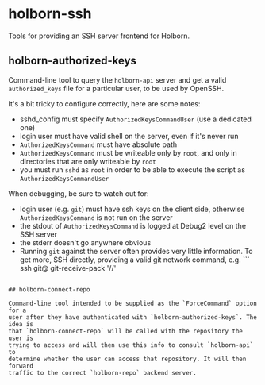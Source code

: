 # holborn-ssh

Tools for providing an SSH server frontend for Holborn.

## holborn-authorized-keys

Command-line tool to query the `holborn-api` server and get a valid
`authorized_keys` file for a particular user, to be used by OpenSSH.

It's a bit tricky to configure correctly, here are some notes:

* sshd_config must specify `AuthorizedKeysCommandUser` (use a dedicated one)
* login user must have valid shell on the server, even if it's never run
* `AuthorizedKeysCommand` must have absolute path
* `AuthorizedKeysCommand` must be writeable only by `root`, and only in
  directories that are only writeable by `root`
* you must run `sshd` as `root` in order to be able to execute the script as `AuthorizedKeysCommandUser`

When debugging, be sure to watch out for:

* login user (e.g. `git`) must have ssh keys on the client side, otherwise
  `AuthorizedKeysCommand` is not run on the server
* the stdout of `AuthorizedKeysCommand` is logged at Debug2 level on the SSH server
* the stderr doesn't go anywhere obvious
* Running `git` against the server often provides very little information. To
get more, SSH directly, providing a valid git network command, e.g. ```
ssh git@<host> git-receive-pack \'/<org>/<repo>\'
```

## holborn-connect-repo

Command-line tool intended to be supplied as the `ForceCommand` option for a
user after they have authenticated with `holborn-authorized-keys`. The idea is
that `holborn-connect-repo` will be called with the repository the user is
trying to access and will then use this info to consult `holborn-api` to
determine whether the user can access that repository. It will then forward
traffic to the correct `holborn-repo` backend server.
